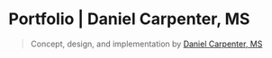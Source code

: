 # Portfolio | Daniel Carpenter, MS

> Concept, design, and implementation by <a href="mailto:dbry1024@gmail.com">Daniel Carpenter, MS</a>
